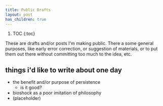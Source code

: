 ```yaml
---
title: Public Drafts
layout: post
has_children: true
---
```


1. TOC
{:toc}

These are drafts and/or posts I'm making public. There a some general purposes, like early error correction, or suggestion of materials, or to put them out there without committing too much to the idea, etc.

## things i'd like to write about one day

* the benefit and/or purpose of persistence
  * is it good?
* bioshock as a poor imitation of philosophy
* (placeholder)
